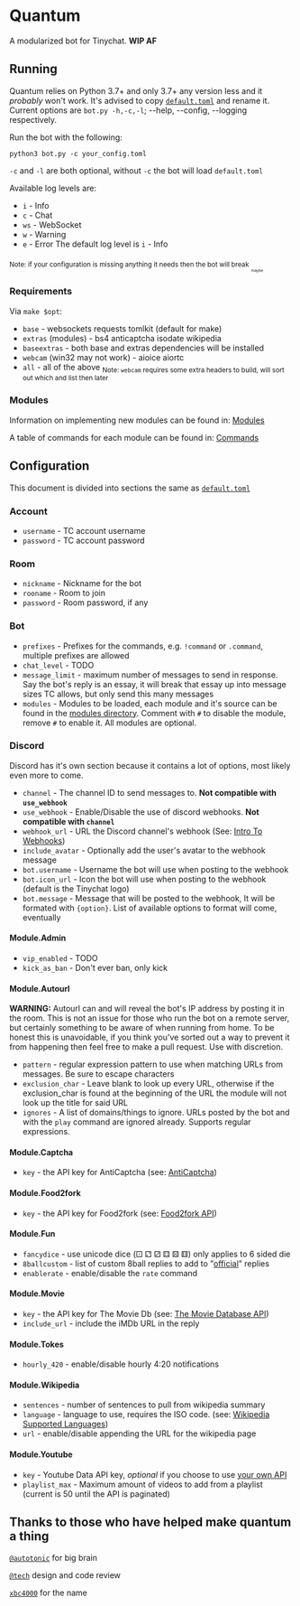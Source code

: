 # Quantum
A modularized bot for Tinychat. **WIP AF**
## Running
Quantum relies on Python 3.7+ and only 3.7+ any version less and it *probably* won't work. It's advised to copy [`default.toml`](ttps://github.com/JohnRipper/quantum/blob/master/default.toml) and rename it. Current options are `bot.py -h,-c,-l`; --help, --config, --logging respectively.

Run the bot with the following:
```
python3 bot.py -c your_config.toml
```
`-c` and `-l` are both optional, without `-c` the bot will load `default.toml`

Available log levels are:
- `i` - Info
- `c` - Chat
- `ws` - WebSocket
- `w` - Warning
- `e` - Error
The default log level is `i` - Info

<sub>Note: if your configuration is missing anything it needs then the bot will break</sub>
<sub><sub><sub><sub>maybe</sub></sub></sub></sub>

### Requirements
Via `make $opt`:
- `base` - websockets requests tomlkit (default for make)
- `extras` (modules) - bs4 anticaptcha isodate wikipedia
- `baseextras` - both base and extras dependencies will be installed
- `webcam` (win32 may not work) - aioice aiortc
- `all` - all of the above
<sub>Note: `webcam` requires some extra headers to build, will sort out which and list then later</sub>

### Modules
Information on implementing new modules can be found in: [Modules](https://github.com/JohnRipper/quantum/tree/master/modules)

A table of commands for each module can be found in: [Commands](https://github.com/JohnRipper/quantum/blob/master/COMMANDS.md)

## Configuration
This document is divided into sections the same as [`default.toml`](https://github.com/JohnRipper/quantum/blob/master/default.toml)
### Account
- `username` - TC account username
- `password` - TC account password

### Room
- `nickname` - Nickname for the bot
- `rooname` - Room to join
- `password` - Room password, if any

### Bot
- `prefixes` - Prefixes for the commands, e.g. `!command` or `.command`, multiple prefixes are allowed
- `chat_level` - TODO
- `message_limit` - maximum number of messages to send in response. Say the bot's reply is an essay, it will break that essay up into message sizes TC allows, but only send this many messages
- `modules` - Modules to be loaded, each module and it's source can be found in the [modules directory](https://github.com/JohnRipper/quantum/tree/master/modules). Comment with `#` to disable the module, remove `#` to enable it. All modules are optional.

### Discord
Discord has it's own section because it contains a lot of options, most likely even more to come.
- `channel` - The channel ID to send messages to. **Not compatible with `use_webhook`**
- `use_webhook` - Enable/Disable the use of discord webhooks. **Not compatible with `channel`**
- `webhook_url` - URL the Discord channel's webhook (See: [Intro To Webhooks](https://support.discordapp.com/hc/en-us/articles/228383668-Intro-to-Webhooks))
- `include_avatar` - Optionally add the user's avatar to the webhook message
- `bot.username` - Username the bot will use when posting to the webhook
- `bot.icon_url` - Icon the bot will use when posting to the webhook (default is the Tinychat logo)
- `bot.message` - Message that will be posted to the webhook, It will be formated with `{option}`. List of available options to format will come, eventually

#### Module.Admin
- `vip_enabled` - TODO
- `kick_as_ban` - Don't ever ban, only kick

#### Module.Autourl
**WARNING:** Autourl can and will reveal the bot's IP address by posting it in the room. This is not an issue for those who run the bot on a remote server, but certainly something to be aware of when running from home. To be honest this is unavoidable, if you think you've sorted out a way to prevent it from happening then feel free to make a pull request. Use with discretion.
- `pattern` - regular expression pattern to use when matching URLs from messages. Be sure to escape characters
- `exclusion_char` - Leave blank to look up every URL, otherwise if the exclusion_char is found at the beginning of the URL the module will not look up the title for said URL
- `ignores` - A list of domains/things to ignore. URLs posted by the bot and with the `play` command are ignored already. Supports regular expressions.

#### Module.Captcha
- `key` - the API key for AntiCaptcha (see: [AntiCaptcha](https://anti-captcha.com/mainpage))

#### Module.Food2fork
- `key` - the API key for Food2fork (see: [Food2fork API](https://www.food2fork.com/about/api))

#### Module.Fun
- `fancydice` - use unicode dice (⚀ ⚁ ⚂ ⚃ ⚄ ⚅) only applies to 6 sided die
- `8ballcustom` - list of custom 8ball replies to add to "[official](https://en.wikipedia.org/wiki/Magic_8-Ball#Possible_answers)" replies
- `enablerate` - enable/disable the `rate` command

#### Module.Movie
- `key` - the API key for The Movie Db (see: [The Movie Database API](https://developers.themoviedb.org/3/getting-started))
- `include_url` - include the iMDb URL in the reply 

#### Module.Tokes
- `hourly_420` - enable/disable hourly 4:20 notifications

#### Module.Wikipedia
- `sentences` - number of sentences to pull from wikipedia summary
- `language` - language to use, requires the ISO code. (see: [Wikipedia Supported Languages](https://gist.github.com/Autotonic/96632746355607caa2a611b48552396c))
- `url` - enable/disable appending the URL for the wikipedia page

#### Module.Youtube
- `key` - Youtube Data API key, *optional* if you choose to use [your own API](https://developers.google.com/youtube/v3/)
- `playlist_max` - Maximum amount of videos to add from a playlist (current is 50 until the API is paginated)

## Thanks to those who have helped make quantum a thing

[`@autotonic`](https://github.com/Autotonic) for big brain

[`@tech`](https://github.com/Technetium1) design and code review

[`xbc4000`](https://github.com/xbc4000) for the name 

